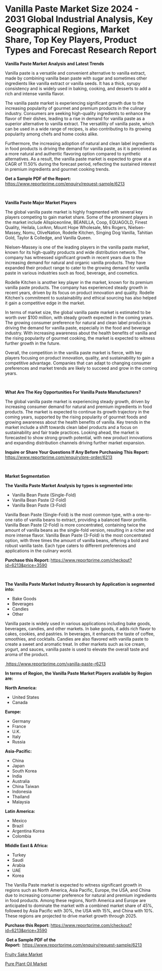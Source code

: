 <p><h1>Vanilla Paste Market Size 2024 - 2031 Global Industrial Analysis, Key Geographical Regions, Market Share, Top Key Players, Product Types and Forecast Research Report</h1></p><p><strong>Vanilla Paste Market Analysis and Latest Trends</strong></p>
<p><p>Vanilla paste is a versatile and convenient alternative to vanilla extract, made by combining vanilla bean paste with sugar and sometimes other ingredients like vanilla extract or vanilla seeds. It has a thick, syrupy consistency and is widely used in baking, cooking, and desserts to add a rich and intense vanilla flavor.</p><p>The vanilla paste market is experiencing significant growth due to the increasing popularity of gourmet and premium products in the culinary industry. Consumers are seeking high-quality ingredients to enhance the flavor of their dishes, leading to a rise in demand for vanilla paste as a superior alternative to vanilla extract. The versatility of vanilla paste, which can be used in a wide range of recipes, is also contributing to its growing popularity among chefs and home cooks alike.</p><p>Furthermore, the increasing adoption of natural and clean label ingredients in food products is driving the demand for vanilla paste, as it is perceived as a more natural and authentic flavoring option compared to synthetic alternatives. As a result, the vanilla paste market is expected to grow at a CAGR of 11.50% during the forecast period, reflecting the sustained interest in premium ingredients and gourmet cooking trends.</p></p>
<p><strong>Get a Sample PDF of the Report:&nbsp;</strong> <a href="https://www.reportprime.com/enquiry/request-sample/6213">https://www.reportprime.com/enquiry/request-sample/6213</a></p>
<p>&nbsp;</p>
<p><strong>Vanilla Paste Major Market Players</strong></p>
<p><p>The global vanilla paste market is highly fragmented with several key players competing to gain market share. Some of the prominent players in the market include Allspiceonline, BEANILLA, Coop, EQUAGOLD, Finest Quality, Heilala, LorAnn, Mount Hope Wholesale, Mrs Rogers, Nielsen-Massey, Nomu, OliveNation, Rodelle Kitchen, Singing Dog Vanilla, Tahitian Gold, Taylor & Colledge, and Vanilla Queen.</p><p>Nielsen-Massey is one of the leading players in the vanilla paste market, known for its high-quality products and wide distribution network. The company has witnessed significant growth in recent years due to the increasing demand for natural and organic vanilla products. They have expanded their product range to cater to the growing demand for vanilla paste in various industries such as food, beverage, and cosmetics.</p><p>Rodelle Kitchen is another key player in the market, known for its premium vanilla paste products. The company has experienced steady growth in recent years, driven by its focus on product innovation and quality. Rodelle Kitchen's commitment to sustainability and ethical sourcing has also helped it gain a competitive edge in the market.</p><p>In terms of market size, the global vanilla paste market is estimated to be worth over $100 million, with steady growth expected in the coming years. The growing consumer preference for natural and clean label products is driving the demand for vanilla paste, especially in the food and beverage industry. With increasing awareness about the health benefits of vanilla and the rising popularity of gourmet cooking, the market is expected to witness further growth in the future.</p><p>Overall, the competition in the vanilla paste market is fierce, with key players focusing on product innovation, quality, and sustainability to gain a competitive advantage. Companies that can adapt to changing consumer preferences and market trends are likely to succeed and grow in the coming years.</p></p>
<p>&nbsp;</p>
<p><strong>What Are The Key Opportunities For Vanilla Paste Manufacturers?</strong></p>
<p><p>The global vanilla paste market is experiencing steady growth, driven by increasing consumer demand for natural and premium ingredients in food products. The market is expected to continue its growth trajectory in the coming years, supported by the rising popularity of gourmet foods and growing awareness about the health benefits of vanilla. Key trends in the market include a shift towards clean label products and a focus on sustainability and fair trade practices. Looking ahead, the market is forecasted to show strong growth potential, with new product innovations and expanding distribution channels driving further market expansion.</p></p>
<p><strong>Inquire or Share Your Questions If Any Before Purchasing This Report:</strong> <a href="https://www.reportprime.com/enquiry/pre-order/6213">https://www.reportprime.com/enquiry/pre-order/6213</a></p>
<p>&nbsp;</p>
<p><strong>Market Segmentation</strong></p>
<p><strong>The Vanilla Paste Market Analysis by types is segmented into:</strong></p>
<p><ul><li>Vanilla Bean Paste (Single-Fold)</li><li>Vanilla Bean Paste (2-Fold)</li><li>Vanilla Bean Paste (3-Fold)</li></ul></p>
<p><p>Vanilla Bean Paste (Single-Fold) is the most common type, with a one-to-one ratio of vanilla beans to extract, providing a balanced flavor profile. Vanilla Bean Paste (2-Fold) is more concentrated, containing twice the amount of vanilla beans as the single-fold version, resulting in a richer and more intense flavor. Vanilla Bean Paste (3-Fold) is the most concentrated option, with three times the amount of vanilla beans, offering a bold and robust vanilla taste. Each type caters to different preferences and applications in the culinary world.</p></p>
<p><strong>Purchase this Report:&nbsp;</strong><a href="https://www.reportprime.com/checkout?id=6213&price=3590">https://www.reportprime.com/checkout?id=6213&price=3590</a></p>
<p>&nbsp;</p>
<p><strong>The Vanilla Paste Market Industry Research by Application is segmented into:</strong></p>
<p><ul><li>Bake Goods</li><li>Beverages</li><li>Candies</li><li>Other</li></ul></p>
<p><p>Vanilla paste is widely used in various applications including bake goods, beverages, candies, and other markets. In bake goods, it adds rich flavor to cakes, cookies, and pastries. In beverages, it enhances the taste of coffee, smoothies, and cocktails. Candies are also flavored with vanilla paste to create a sweet and aromatic treat. In other markets such as ice cream, yogurt, and sauces, vanilla paste is used to elevate the overall taste and aroma of the product.</p></p>
<p><a href="https://www.reportprime.com/vanilla-paste-r6213">&nbsp;https://www.reportprime.com/vanilla-paste-r6213</a></p>
<p><strong>In terms of Region, the Vanilla Paste Market Players available by Region are:</strong></p>
<p>
    <p> <strong> North America: </strong>
        <ul>
            <li>United States</li>
            <li>Canada</li>
        </ul>
        </p> 
    <p> <strong> Europe: </strong>
        <ul>
            <li>Germany</li>
            <li>France</li>
            <li>U.K.</li>
            <li>Italy</li>
            <li>Russia</li>
        </ul>
        </p> 
    <p> <strong> Asia-Pacific: </strong>
        <ul>
            <li>China</li>
            <li>Japan</li>
            <li>South Korea</li>
            <li>India</li>
            <li>Australia</li>
            <li>China Taiwan</li>
            <li>Indonesia</li>
            <li>Thailand</li>
            <li>Malaysia</li>
        </ul>
        </p> 
    <p> <strong> Latin America: </strong>
        <ul>
            <li>Mexico</li>
            <li>Brazil</li>
            <li>Argentina Korea</li>
            <li>Colombia</li>
        </ul>
        </p> 
    <p> <strong> Middle East & Africa: </strong>
        <ul>
            <li>Turkey</li>
            <li>Saudi</li>
            <li>Arabia</li>
            <li>UAE</li>
            <li>Korea</li>
        </ul>
    </p>
    </p>
<p><p>The Vanilla Paste market is expected to witness significant growth in regions such as North America, Asia Pacific, Europe, the USA, and China due to increasing consumer preference for natural and premium ingredients in food products. Among these regions, North America and Europe are anticipated to dominate the market with a combined market share of 45%, followed by Asia Pacific with 30%, the USA with 15%, and China with 10%. These regions are projected to drive market growth through 2025.</p></p>
<p><strong>Purchase this Report: </strong><a href="https://www.reportprime.com/checkout?id=6213&price=3590">https://www.reportprime.com/checkout?id=6213&price=3590</a></p>
<p>&nbsp;<strong>Get a Sample PDF of the Report:&nbsp;&nbsp;</strong><a href="https://www.reportprime.com/enquiry/request-sample/6213">https://www.reportprime.com/enquiry/request-sample/6213</a></p>
<p><strong></strong></p>
<p><p><a href="https://github.com/alexxisgm/Market-Research-Report-List-2/blob/main/fruity-sake-market.md">Fruity Sake Market</a></p><p><a href="https://github.com/sifatuddin25/Market-Research-Report-List-2/blob/main/pure-plant-oil-market.md">Pure Plant Oil Market</a></p></p>